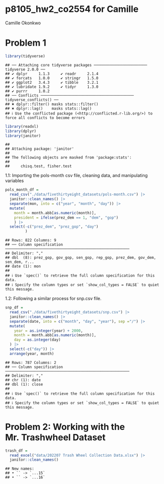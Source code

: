 p8105_hw2_co2554 for Camille
================
Camille Okonkwo

# Problem 1

``` r
library(tidyverse)
```

    ## ── Attaching core tidyverse packages ──────────────────────── tidyverse 2.0.0 ──
    ## ✔ dplyr     1.1.3     ✔ readr     2.1.4
    ## ✔ forcats   1.0.0     ✔ stringr   1.5.0
    ## ✔ ggplot2   3.4.3     ✔ tibble    3.2.1
    ## ✔ lubridate 1.9.2     ✔ tidyr     1.3.0
    ## ✔ purrr     1.0.2     
    ## ── Conflicts ────────────────────────────────────────── tidyverse_conflicts() ──
    ## ✖ dplyr::filter() masks stats::filter()
    ## ✖ dplyr::lag()    masks stats::lag()
    ## ℹ Use the conflicted package (<http://conflicted.r-lib.org/>) to force all conflicts to become errors

``` r
library(readxl)
library(dplyr)
library(janitor)
```

    ## 
    ## Attaching package: 'janitor'
    ## 
    ## The following objects are masked from 'package:stats':
    ## 
    ##     chisq.test, fisher.test

1.1: Importing the pols-month csv file, cleaning data, and manipulating
variables

``` r
pols_month_df = 
  read_csv("./data/fivethirtyeight_datasets/pols-month.csv") |>
  janitor::clean_names() |>
  separate(mon, into = c("year", "month", "day")) |>
  mutate(
    month = month.abb[as.numeric(month)], 
    president = ifelse(prez_dem == 1, "dem", "gop")
    ) |>
  select(-c("prez_dem", "prez_gop", "day")
         )
```

    ## Rows: 822 Columns: 9
    ## ── Column specification ────────────────────────────────────────────────────────
    ## Delimiter: ","
    ## dbl  (8): prez_gop, gov_gop, sen_gop, rep_gop, prez_dem, gov_dem, sen_dem, r...
    ## date (1): mon
    ## 
    ## ℹ Use `spec()` to retrieve the full column specification for this data.
    ## ℹ Specify the column types or set `show_col_types = FALSE` to quiet this message.

1.2: Following a similar process for snp.csv file.

``` r
snp_df =
  read_csv("./data/fivethirtyeight_datasets/snp.csv") |>
  janitor::clean_names() |>
  separate(date, into = c("month", "day", "year"), sep ="/") |>
  mutate(
    year = as.integer(year) + 2000,
    month = month.abb[as.numeric(month)],
    day = as.integer(day)
  ) |>
  select(-c("day")) |>
  arrange(year, month)
```

    ## Rows: 787 Columns: 2
    ## ── Column specification ────────────────────────────────────────────────────────
    ## Delimiter: ","
    ## chr (1): date
    ## dbl (1): close
    ## 
    ## ℹ Use `spec()` to retrieve the full column specification for this data.
    ## ℹ Specify the column types or set `show_col_types = FALSE` to quiet this message.

# Problem 2: Working with the Mr. Trashwheel Dataset

``` r
trash_df =
  read_excel("data/202207 Trash Wheel Collection Data.xlsx") |>
  janitor::clean_names() 
```

    ## New names:
    ## • `` -> `...15`
    ## • `` -> `...16`
